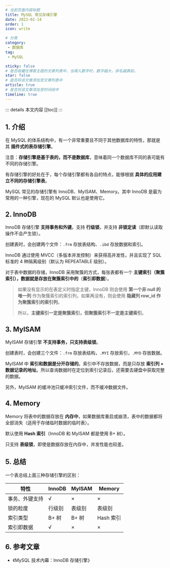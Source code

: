 ```yaml
---
# 当前页面内容标题
title: MySQL 常见存储引擎
date: 2023-02-14
order: 1
icon: write

# 分类
category:
 - 数据库
tag:
 - MySQL

sticky: false
# 是否收藏在博客主题的文章列表中，当填入数字时，数字越大，排名越靠前。
star: false
# 是否将该文章添加至文章列表中
article: true
# 是否将该文章添加至时间线中
timeline: true
---
```


 

::: details 本文内容
[[toc]]
:::

## 1. 介绍

在 MySQL 的体系结构中，有一个非常重要且不同于其他数据库的特性，那就是其 **插件式的表存储引擎**。

注意：**存储引擎是基于表的，而不是数据库**，意味着同一个数据库不同的表可能有不同的存储引擎。

有存储引擎的好处在于，每个存储引擎都有各自的特点，能够根据 **具体的应用建立不同的存储引擎表**。

MySQL 常见的存储引擎有 InnoDB、MyISAM、Memory。其中 InnoDB 是最为常用的一种引擎，现在的 MySQL 默认也是使用它。

## 2. InnoDB

InnoDB 存储引擎 **支持事务和外键**。支持 **行级锁**，并支持 **非锁定读**（即默认读取操作不会产生锁）。

创建表时，会创建两个文件：`.frm` 存放表结构、`.ibd` 存放数据和索引。

InnoDB 通过使用 MVCC（多版本并发控制）来获得高并发性，并且实现了 SQL 标准的 4 种隔离级别（默认为 REPEATABLE 级别）。

对于表中数据的存储，InnoDB 采用聚簇的方式，每张表都有一个 **主键索引（聚簇索引），数据就是存放在聚簇索引中的**（**索引即数据**）。

> 如果没有显示的在表定义时指定主键，InnoDB 则会使用 **第一个非 null 的唯一列** 作为聚簇索引的索引列，如果再没有，则会使用 **隐藏列 row_id 作为聚簇索引的索引列**。
>
> 所以，**主键索引一定是聚簇索引，但聚簇索引不一定是主键索引**。

## 3. MyISAM

MyISAM 存储引擎 **不支持事务，只支持表级锁**。

创建表时，会创建三个文件：`.frm` 存放表结构，`.MYI` 存放索引，`.MYD` 存放数据。

MyISAM 中 **索引和数据是分开存储的**。索引中不存放数据，而是只存放 **索引列 + 数据记录的地址**。所以查询数据时在定位到索引记录后，还需要去硬盘中获取完整的数据。

另外，MyISAM 的缓冲池只缓冲索引文件，而不缓冲数据文件。

## 4. Memory

Memory 将表中的数据存放在 **内存中**，如果数据库重启或崩溃，表中的数据都将全部消失（适用于存储临时数据的临时表）。

默认使用 **Hash 索引**（InnoDB 和 MyISAM 都是使用 B+ 树）。

只支持 **表级锁**，即使是数据存放在内存中，并发性能也较差。

## 5. 总结

一个表总结上面三种存储引擎的区别：

| 特性           | InnoDB | MyISAM | Memory    |
| -------------- | ------ | ------ | --------- |
| 事务、外键支持 | √      | ×      | ×         |
| 锁的粒度       | 行级别 | 表级别 | 表级别    |
| 索引类型       | B+ 树  | B+ 树  | Hash 索引 |
| 索引即数据     | √      | ×      | ×         |

## 6. 参考文章

- 《MySQL 技术内幕：InnoDB 存储引擎》

